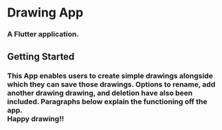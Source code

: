# Drawing App

### A Flutter application.

## Getting Started

### This App enables users to create simple drawings alongside which they can save those drawings. Options to rename, add another drawing drawing, and deletion have also been included. Paragraphs below explain the functioning off the app. <br/> Happy drawing!!

